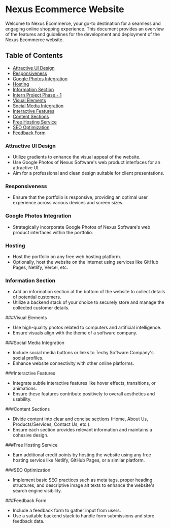 # Nexus Ecommerce Website

Welcome to Nexus Ecommerce, your go-to destination for a seamless and engaging online shopping experience. This document provides an overview of the features and guidelines for the development and deployment of the Nexus Ecommerce website.

## Table of Contents
- [Attractive UI Design](#attractive-ui-design)
- [Responsiveness](#responsiveness)
- [Google Photos Integration](#google-photos-integration)
- [Hosting](#hosting)
- [Information Section](#information-section)
- [Intern Project Phase - 1](#intern-project-phase-1)
- [Visual Elements](#visual-elements)
- [Social Media Integration](#social-media-integration)
- [Interactive Features](#interactive-features)
- [Content Sections](#content-sections)
- [Free Hosting Service](#free-hosting-service)
- [SEO Optimization](#seo-optimization)
- [Feedback Form](#feedback-form)

### Attractive UI Design
- Utilize gradients to enhance the visual appeal of the website.
- Use Google Photos of Nexus Software's web product interfaces for an attractive UI.
- Aim for a professional and clean design suitable for client presentations.

### Responsiveness
- Ensure that the portfolio is responsive, providing an optimal user experience across various devices and screen sizes.

### Google Photos Integration
- Strategically incorporate Google Photos of Nexus Software's web product interfaces within the portfolio.

### Hosting
- Host the portfolio on any free web hosting platform.
- Optionally, host the website on the internet using services like GitHub Pages, Netlify, Vercel, etc.

### Information Section
- Add an information section at the bottom of the website to collect details of potential customers.
- Utilize a backend stack of your choice to securely store and manage the collected customer details.

###Visual Elements
- Use high-quality photos related to computers and artificial intelligence.
- Ensure visuals align with the theme of a software company.

###Social Media Integration
- Include social media buttons or links to Techy Software Company's social profiles.
- Enhance website connectivity with other online platforms.

###Interactive Features
- Integrate subtle interactive features like hover effects, transitions, or animations.
- Ensure these features contribute positively to overall aesthetics and usability.

###Content Sections
- Divide content into clear and concise sections (Home, About Us, Products/Services, Contact Us, etc.).
- Ensure each section provides relevant information and maintains a cohesive design.

###Free Hosting Service
- Earn additional credit points by hosting the website using any free hosting service like Netlify, GitHub Pages, or a similar platform.

###SEO Optimization
- Implement basic SEO practices such as meta tags, proper heading structures, and descriptive image alt texts to enhance the website's search engine visibility.

###Feedback Form
- Include a feedback form to gather input from users.
- Use a suitable backend stack to handle form submissions and store feedback data.
